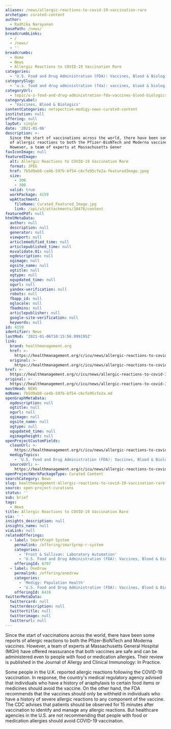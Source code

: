 ```yaml
---
aliases: /news/allergic-reactions-to-covid-19-vaccination-rare
archetype: curated-content
author:
  - Radhika Narayanan
basePath: /news/
breadcrumbLinks:
  - /
  - /news/
  - ''
breadcrumbs:
  - Home
  - News
  - Allergic Reactions to COVID-19 Vaccination Rare
categories:
  - 'U.S. Food and Drug Administration (FDA): Vaccines, Blood & Biologics'
categorySlug:
  - 'u.s. food and drug administration (fda): vaccines, blood & biologics'
categoryUrl:
  - topic/u-s-food-and-drug-administration-fda-vaccines-blood-biologics
categoryLabel:
  - 'Vaccines, Blood & Biologics'
contentCategories: netspective-medigy-news-curated-content
institution: null
offering: null
layOut: single
date: '2021-01-06'
description: >-
  Since the start of vaccinations across the world, there have been some reports
  of allergic reactions to both the Pfizer-BioNTech and Moderna vaccines.
  However, a team of experts at Massachusetts Gener
favIconImage: null
featuredImage:
  alt: Allergic Reactions to COVID-19 Vaccination Rare
  format: JPEG
  href: 7b5d9ab8-ce4b-597b-bf54-c6cfe95cfe2a-featuredImage.jpeg
  size:
    - 300
    - 300
  valid: true
  workPackage: 4159
  wpAttachment:
    fileName: Curated_Featured_Image.jpg
    link: /api/v3/attachments/10476/content
featuredPdf: null
htmlMetaData:
  author: null
  description: null
  generator: null
  viewport: null
  articlemodified_time: null
  articlepublished_time: null
  msvalidate.01: null
  ogdescription: null
  ogimage: null
  ogsite_name: null
  ogtitle: null
  ogtype: null
  ogupdated_time: null
  ogurl: null
  yandex-verification: null
  robots: null
  fbapp_id: null
  oglocale: null
  fbadmins: null
  articlepublisher: null
  google-site-verification: null
  keywords: null
id: 4159
identifier: News
lastMod: '2021-01-06T10:15:56.099195Z'
link:
  brand: healthmanagement.org
  href: >-
    https://healthmanagement.org/c/icu/news/allergic-reactions-to-covid-19-vaccination-rare
  original: >-
    https://healthmanagement.org/c/icu/news/allergic-reactions-to-covid-19-vaccination-rare
href: >-
  https://healthmanagement.org/c/icu/news/allergic-reactions-to-covid-19-vaccination-rare
original: >-
  https://healthmanagement.org/c/icu/news/allergic-reactions-to-covid-19-vaccination-rare
mastHead: NEWS
mdName: 7b5d9ab8-ce4b-597b-bf54-c6cfe95cfe2a.md
openGraphMetaData:
  ogdescription: null
  ogtitle: null
  ogurl: null
  ogimage: null
  ogsite_name: null
  ogtype: null
  ogupdated_time: null
  ogimageheight: null
openProjectCustomFields:
  cleanUrl: >-
    https://healthmanagement.org/c/icu/news/allergic-reactions-to-covid-19-vaccination-rare
  medigyTopics:
    - 'U.S. Food and Drug Administration (FDA): Vaccines, Blood & Biologics'
  sourceUrl: >-
    https://healthmanagement.org/c/icu/news/allergic-reactions-to-covid-19-vaccination-rare
openProjectWorkPackageType: Curated Content
searchCategory: News
slug: healthmanagement-allergic-reactions-to-covid-19-vaccination-rare
source: open-project-curations
status: ''
sub: brief
tags:
  - News
title: Allergic Reactions to COVID-19 Vaccination Rare
via: ' '
insights_description: null
insights_name: null
viaLink: null
relatedOfferings:
  - label: SmartPrep® System
    permalink: /offering/smartprep-r-system
    categories:
      - 'Frost & Sullivan: Laboratory Automation'
      - 'U.S. Food and Drug Administration (FDA): Vaccines, Blood & Biologics'
    offeringId: 6707
  - label: OneDraw
    permalink: /offering/onedraw
    categories:
      - 'Medigy: Population Health'
      - 'U.S. Food and Drug Administration (FDA): Vaccines, Blood & Biologics'
    offeringId: 6416
twitterMetaData:
  twittercard: null
  twitterdescription: null
  twittertitle: null
  twitterimage: null
  twitterurl: null
---
```

<p>Since the start of vaccinations across the world, there have been some reports of allergic reactions to both the Pfizer-BioNTech and Moderna vaccines. However, a team of experts at Massachusetts General Hospital (MGH) have offered reassurance that both vaccines are safe and can be administered even to people with food or medication allergies. Their review is published in the Journal of Allergy and Clinical Immunology: In Practice.</p><p>Some people in the U.K. reported allergic reactions following the COVID-19 vaccination. In response, the country's medical regulatory agency advised that individuals who have a history of anaphylaxis to certain food items or medicines should avoid the vaccine. On the other hand, the FDA recommends that the vaccines should only be withheld in individuals who have a history of severe allergic reactions to any component of the vaccine. The CDC advises that patients should be observed for 15 minutes after vaccination to identify and manage any allergic reactions. But healthcare agencies in the U.S. are not recommending that people with food or medication allergies should avoid COVID-19 vaccination.</p>